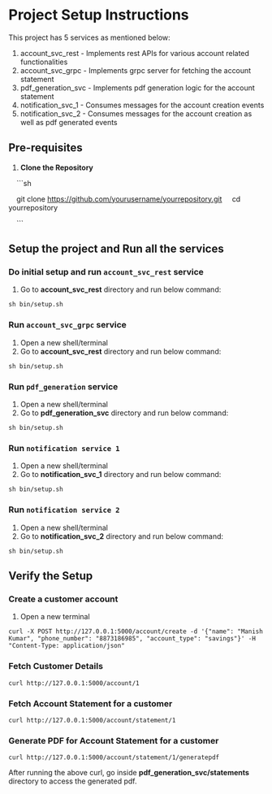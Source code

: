 # Project Setup Instructions

This project has 5 services as mentioned below:
1. account_svc_rest - Implements rest APIs for various account related functionalities
2. account_svc_grpc - Implements grpc server for fetching the account statement
3. pdf_generation_svc - Implements pdf generation logic for the account statement
4. notification_svc_1 - Consumes messages for the account creation events
5. notification_svc_2 - Consumes messages for the account creation as well as pdf generated events


## Pre-requisites

1. **Clone the Repository**

    ```sh

    git clone https://github.com/yourusername/yourrepository.git
    cd yourrepository

    ```

## Setup the project and Run all the services

### Do initial setup and run `account_svc_rest` service

1. Go to **account_svc_rest** directory and run below command:
```
sh bin/setup.sh
```
  
### Run `account_svc_grpc` service

1. Open a new shell/terminal
2. Go to **account_svc_rest** directory and run below command:
```
sh bin/setup.sh
```

### Run `pdf_generation` service

1. Open a new shell/terminal
2. Go to **pdf_generation_svc** directory and run below command:
```
sh bin/setup.sh
```

### Run `notification service 1`

1. Open a new shell/terminal
2. Go to **notification_svc_1** directory and run below command:
```
sh bin/setup.sh
```

### Run `notification service 2`

1. Open a new shell/terminal
2. Go to **notification_svc_2** directory and run below command:
```
sh bin/setup.sh
```


##  **Verify the Setup**

### Create a customer  account

1. Open a new terminal
```
curl -X POST http://127.0.0.1:5000/account/create -d '{"name": "Manish Kumar", "phone_number": "8873186985", "account_type": "savings"}' -H "Content-Type: application/json"
```

### Fetch Customer Details

```
curl http://127.0.0.1:5000/account/1
```

### Fetch Account Statement for a customer

```
curl http://127.0.0.1:5000/account/statement/1
```

### Generate PDF for Account Statement for a customer

```
curl http://127.0.0.1:5000/account/statement/1/generatepdf
```

After running the above curl, go inside **pdf_generation_svc/statements** directory to access the generated pdf.
